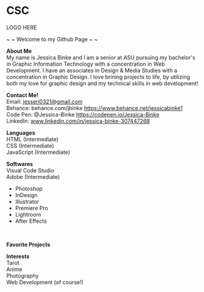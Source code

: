 # CSC

LOGO HERE

~ ~ Welcome to my Github Page ~ ~

<b>About Me</b> <br>
My name is Jessica Binke and I am a senior at ASU pursuing my bachelor's in Graphic Information Technology with a concentration in Web Development. I have an associates in Design & Media Studies with a concentration in Graphic Design. I love brining projects to life, by utilizing both my love for graphic design and my technical skills in web development! <br>

<b>Contact Me!</b> <br>
Email: jesseri0321@gmail.com <br>
Behance: behance.com/jbinke https://www.behance.net/jessicabinke1 <br>
Code Pen: @Jessica-Binke  https://codepen.io/Jessica-Binke <br>
LinkedIn: www.linkedin.com/in/jessica-binke-307447268 <br>

<b>Languages</b> <br>
HTML (Intermediate) <br>
CSS (Intermediate) <br>
JavaScript (Intermediate) <br>

<b>Softwares</b> <br>
Visual Code Studio <br>
Adobe (Intermediate) <br>
<ul>
  <li>Photoshop</li>
  <li>InDesign</li>
  <li>Illustrator</li>
  <li>Premiere Pro</li>
  <li>Lightroom</li>
  <li>After Effects</li>
</ul>
<br>

<b>Favorite Projects</b>



<b>Interests</b> <br>
Tarot <br>
Anime <br>
Photography <br>
Web Development (of course!) <br>


